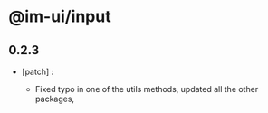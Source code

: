 # @im-ui/input

## 0.2.3
- [patch] :

  - Fixed typo in one of the utils methods, updated all the other packages,
